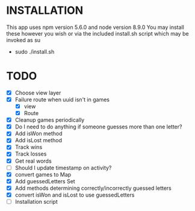 # INSTALLATION
This app uses npm version 5.6.0 and node version 8.9.0
You may install these however you wish or via the included install.sh script which may be invoked as su
- sudo ./install.sh

 
# TODO
* [X] Choose view layer
* [X] Failure route when uuid isn't in games
  * [X] view
  * [X] Route
* [X] Cleanup games periodically
* [X] Do I need to do anything if someone guesses more than one letter?
* [X] Add isWon method
* [X] Add isLost method
* [X] Track wins
* [X] Track losses
* [X] Get real words
* [ ] Should I update timestamp on activity?
* [X] convert games to Map
* [X] Add guessedLetters Set
* [X] Add methods determining correctly/incorrectly guessed letters
* [X] convert isWon and isLost to use guessedLetters
* [ ] Installation script
